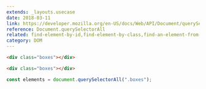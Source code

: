 ```yaml
---
extends: _layouts.usecase
date: 2018-03-11
link: https://developer.mozilla.org/en-US/docs/Web/API/Document/querySelectorAll
reference: Document.querySelectorAll
related: find-element-by-id,find-element-by-class,find-an-element-from-the-DOM
category: DOM
---
```


```html
<div class="boxes"></div>

<div class="boxes"></div>
```

```javascript
const elements = document.querySelectorAll(".boxes");
```
